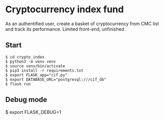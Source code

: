 # Cryptocurrency index fund

As an authentified user, create a basket of cryptocurrency from CMC list and track its performance. Limited front-end, unfinished.

## Start

    $ cd crypto_index
    $ python3 -m venv venv
    $ source venv/bin/activate
    $ pip3 install -r requirements.txt
    $ export FLASK_app="cif.py"
    $ export DATABASE_URL="postgresql:///cif_db"
    $ flask run


## Debug mode

$ export FLASK_DEBUG=1
